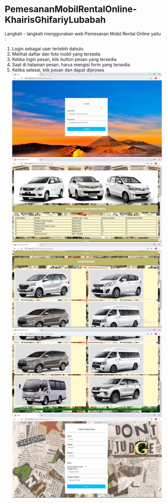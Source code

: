 # PemesananMobilRentalOnline-KhairisGhifariyLubabah
Langkah - langkah menggunakan web Pemesanan Mobil Rental Online yaitu :
1. Login sebagai user terlebih dahulu
2. Melihat daftar dan foto mobil yang tersedia
3. Ketika ingin pesan, klik button pesan yang tersedia
4. Saat di halaman pesan, harus mengisi form yang tersedia
5. Ketika selesai, klik pesan dan dapat diproses
![alt text](https://github.com/KGLubabah/PemesananMobilRentalOnline-KhairisGhifariyLubabah/blob/master/Login.JPG)
![alt text](https://github.com/KGLubabah/PemesananMobilRentalOnline-KhairisGhifariyLubabah/blob/master/Hal.%20Utama.JPG)
![alt text](https://github.com/KGLubabah/PemesananMobilRentalOnline-KhairisGhifariyLubabah/blob/master/Hal.%20Utama%202.JPG)
![alt text](https://github.com/KGLubabah/PemesananMobilRentalOnline-KhairisGhifariyLubabah/blob/master/Hal.%20Utama%203.JPG)
![alt text](https://github.com/KGLubabah/PemesananMobilRentalOnline-KhairisGhifariyLubabah/blob/master/Pesan.JPG)
